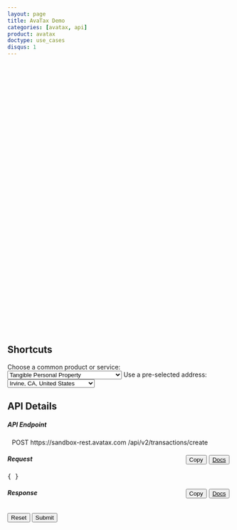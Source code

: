```yaml
---
layout: page
title: AvaTax Demo
categories: [avatax, api]
product: avatax
doctype: use_cases
disqus: 1
---
```


<script type='text/javascript'>
    var map;
    function GetMap() {
        map = new Microsoft.Maps.Map('#myMap', {});
        var layer = new Microsoft.Maps.Layer("MyPushpinLayer1");
        layer.add(new Microsoft.Maps.Pushpin(new Microsoft.Maps.Location(47.59789, -122.33104)));
        map.layers.insert(layer);
    }

    //Find address? Or use map.Find()?
</script>
<script type='text/javascript' src='https://www.bing.com/api/maps/mapcontrol?callback=GetMap&key=Ahgp_E6MHtyMYBJPCllMKTwJk7Indytl8hVm-Boe6mbyWbcyZvVBUePMDP5OLeiH' async defer></script>

 <div id="myMap" style="position:relative;width:800px;height:600px;"></div>


## Shortcuts

<div>
    Choose a common product or service:
    <select id="dropdown-products" onChange="fillWithSampleData();">
        <option value="P0000000" description="Tangible Personal Property">Tangible Personal Property</option>
        <option value="PF160024" description="All Sushi">All Sushi</option>
        <option value="FR010000" description="Shipping">Shipping</option>
        <option value="DM040200" description="Music - streaming / electronic download">Music - streaming / electronic download</option>
        <option value="PC040400" description="Sports and Recreational Equipment">Sports and Recreational Equipment</option>
    </select>
    Use a pre-selected address:
    <select id="dropdown-addresses" onChange="fillWithSampleData();">
        <option value="2000 Main Street,Irvine,CA,US,92614" lat="33.6846603698176" long=
        "-117.850629887389">Irvine, CA, United States</option> <!-- OnChange, call GetMap() with this Location object new Microsoft.Maps.Location(33.6846603698176, -117.850629887389) -->
        <option value="255 S. King Street,Seattle,WA,US,98104" lat="47.59789" long="-47.59789">Seattle, WA, United States</option> <!-- OnChange, call GetMap() with this new Microsoft.Maps.Location(47.59789, 47.59789) -->
        <option value="360 AMS Court,Green Bay,WI,US,54313">Green Bay, WI, United States</option>
        <option value="512 S Mangum Street,Durham,NC,US,27701">Durham, NC, United States</option>
        <option value="Weslayan Tower 24 Greenway Plaza,Houston,TX,US,77046">Houston, TX, United States</option>
        <option value="4304 Live Oak Lane,Rocklin,CA,US,95765">Rocklin, CA, United States</option>
        <option value="6465 Greenwood Plaza Blvd,Greenwood Village,CO,US,80111">Denver, CO, United States</option>
        <!-- international addresses -->
        <option value="3rd Floor Trafalgar Place,Brighton,Brighton and Hove,UK,BN1 4FU">Brighton, United Kingdom</option>
        <option value="Bahiratwadi Shivajinagar,Pune,Maharashtra,India,411 016"> Pune, India</option>
        <option value="Rua Henri Dunant 137,São Paulo,SP,Brazil,04709-110">São Paulo, São Paulo, Brazil</option>
        <option value="O.L.Vrouwstraat 6,Grimbergen,Belgium Grimbergen,BE,B-1850">Brussels, Belgium</option>
    </select>
</div>

## API Details

<div class="api-console-output">
<h5 class="console-output-header">API Endpoint</h5>
    <div class="row" style="margin: 10px;">
        <div class="code-snippet-plaintext" style="display: inline;" id="console-method">POST</div>
        <div class="code-snippet-plaintext" style="display: inline;" id="console-server">https://sandbox-rest.avatax.com</div>
        <div class="code-snippet-plaintext" style="display: inline;" id="console-path">/api/v2/transactions/create</div>
    </div>
    <div class="row" style="margin-bottom: 8px;">
        <div class="col-md-6 console-req-container">
            <h5 class="console-output-header col-md-12">Request
                <div style="float:right;">
                    <button class="btn btn-secondary" type="submit" onClick="copyToClipboard('#console-input');" style="color:#000000;margin-right:5px;">
                        <i class="glyphicon glyphicon-copy"></i>Copy
                    </button>
                    <button class="btn btn-secondary" style="float:right;color:#000000;margin-right:5px;">
                        <a href="https://developer.avalara.com/api-reference/avatax/rest/v2/models/CreateTransactionModel/" style="color:#000000;" target="_blank">
                            <i class="glyphicon glyphicon-list-alt"></i> 
                            Docs
                        </a>
                    </button>
                </div>
            </h5>
            <div class="code-snippet reqScroll">
                <pre id="console-input">{ }</pre>
            </div>
        </div>
        <div class="col-md-6 console-res-container" >
            <h5 class="console-output-header col-md-12">Response
                <div style="float:right;">
                    <button class="btn btn-secondary" type="submit" onClick="copyToClipboard('#console-output');" style="color:#000000;margin-right:5px;">
                        <i class="glyphicon glyphicon-copy"></i>Copy
                    </button>
                    <button class="btn btn-secondary" style="float:right;color:#000000;margin-right:5px;">
                        <a href="https://developer.avalara.com/api-reference/avatax/rest/v2/models/TransactionModel/" style="color:#000000;" target="_blank">
                            <i class="glyphicon glyphicon-list-alt"></i> 
                            Docs
                        </a>
                    </button>
                </div>
            </h5>
            <div class="code-snippet respScroll">
                <div class="loading-pulse" style="display: none;"></div>
                <pre id="console-output"></pre>
            </div>
         </div>
     </div>
     <div>
         <button class="btn btn-secondary" style="color: #000000;" type="button" onClick="$('#console-input').empty().val('{ }');">Reset</button>
         <button class="btn btn-primary" type="button" onClick="ApiRequest();">Submit</button>
     </div>
</div>